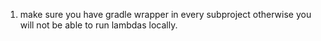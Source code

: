 1. make sure you have gradle wrapper in every subproject otherwise you will not be able to run lambdas locally.
